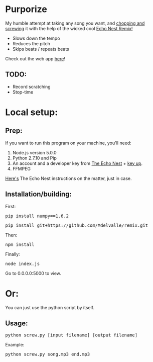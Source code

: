 # Purporize
My humble attempt at taking any song you want, and [chopping and screwing](http://en.wikipedia.org/wiki/Chopped_and_screwed) it with the help of the wicked cool [Echo Nest Remix!](http://echonest.github.io/remix/)
- Slows down the tempo
- Reduces the pitch
- Skips beats / repeats beats

Check out the web app [here](https://purporize.herokuapp.com)!

TODO:
-----
- Record scratching
- Stop-time

Local setup:
===========

Prep:
-----
If you want to run this program on your machine, you'll need:

1. Node.js version 5.0.0
2. Python 2.7.10 and Pip
3. An account and a developer key from [The Echo Nest](http://developer.echonest.com/raw_tutorials/register.html) + [key up](https://echonest.github.io/remix/keysetup.html).
4. FFMPEG

[Here's]() The Echo Nest instructions on the matter, just in case.

Installation/building:
---------------------
First:
<pre>pip install numpy==1.6.2</pre>
<pre>pip install git+https://github.com/Mdelvalle/remix.git</pre>

Then:
<pre>npm install</pre>

Finally:
<pre>node index.js</pre>

Go to 0.0.0.0:5000 to view.

Or:
=====
You can just use the python script by itself.

Usage:
------
<pre>python screw.py [input_filename] [output_filename]</pre>

Example: <pre>python screw.py song.mp3 end.mp3</pre>
